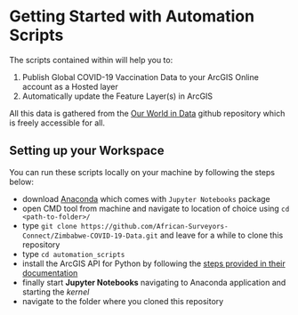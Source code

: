 # Getting Started with Automation Scripts

The scripts contained within will help you to: 

1. Publish Global COVID-19 Vaccination Data to your ArcGIS Online account as a Hosted layer
2. Automatically update the Feature Layer(s) in ArcGIS

All this data is gathered from the [Our World in Data](https://github.com/owid/covid-19-data) github repository which is freely accessible for all. 

## Setting up your Workspace

You can run these scripts locally on your machine by following the steps below: 

- download [Anaconda](https://anaconda.com/) which comes with `Jupyter Notebooks` package
- open CMD tool from machine and navigate to location of choice using `cd <path-to-folder>/` 
- type `git clone https://github.com/African-Surveyors-Connect/Zimbabwe-COVID-19-Data.git` and leave for a while to clone this repository
- type `cd automation_scripts` 
- install the ArcGIS API for Python by following the [steps provided in their documentation](https://developers.arcgis.com/python/guide/install-and-set-up/) 
- finally start **Jupyter Notebooks** navigating to Anaconda application and starting the *kernel* 
- navigate to the folder where you cloned this repository 